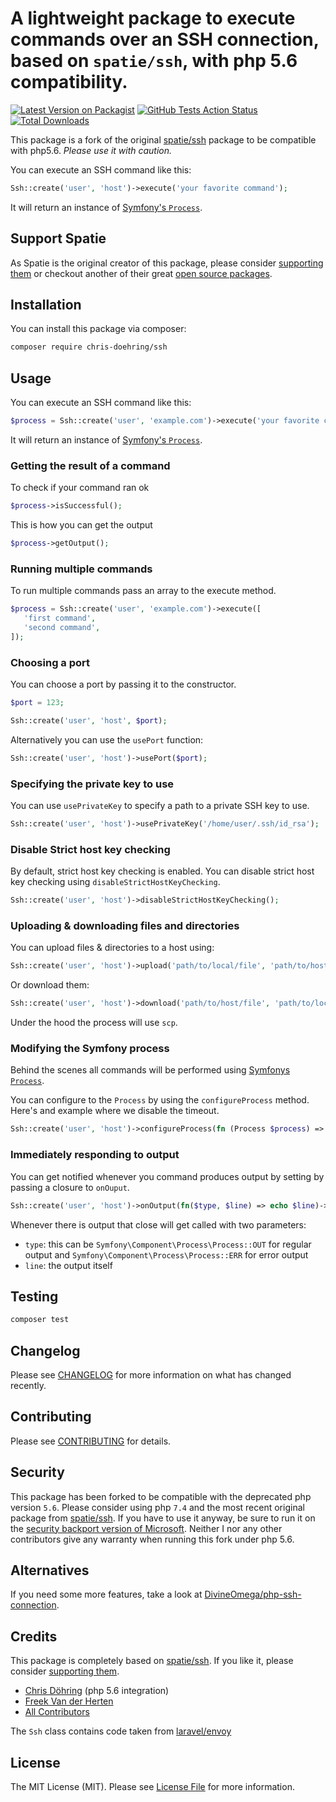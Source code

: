 # A lightweight package to execute commands over an SSH connection, based on `spatie/ssh`, with php 5.6 compatibility.

[![Latest Version on Packagist](https://img.shields.io/packagist/v/chris-doehring/ssh.svg?style=flat-square)](https://packagist.org/packages/spatie/ssh)
[![GitHub Tests Action Status](https://img.shields.io/github/workflow/status/chris-doehring/ssh/run-tests?label=tests)](https://github.com/spatie/ssh/actions?query=workflow%3Arun-tests+branch%3Amaster)
[![Total Downloads](https://img.shields.io/packagist/dt/chris-doehring/ssh.svg?style=flat-square)](https://packagist.org/packages/spatie/ssh)

This package is a fork of the original [spatie/ssh](https://github.com/spatie/ssh) package to be compatible with php5.6. *Please use it with caution.*

You can execute an SSH command like this:

```php
Ssh::create('user', 'host')->execute('your favorite command');
```

It will return an instance of [Symfony's `Process`](https://symfony.com/doc/3.3/components/process.html).

## Support Spatie

As Spatie is the original creator of this package, please consider [supporting them](https://spatie.be/open-source/support-us) or checkout another of their great [open source packages](https://spatie.be/open-source).

## Installation

You can install this package via composer:

```bash
composer require chris-doehring/ssh
```

## Usage

You can execute an SSH command like this:

```php
$process = Ssh::create('user', 'example.com')->execute('your favorite command');
```

It will return an instance of [Symfony's `Process`](https://symfony.com/doc/3.3/components/process.html).

### Getting the result of a command

To check if your command ran ok

```php
$process->isSuccessful();
```


This is how you can get the output

```php
$process->getOutput();
```


### Running multiple commands

To run multiple commands pass an array to the execute method.

```php
$process = Ssh::create('user', 'example.com')->execute([
   'first command',
   'second command',
]);
```

### Choosing a port

You can choose a port by passing it to the constructor.


```php
$port = 123;

Ssh::create('user', 'host', $port);
```

Alternatively you can use the `usePort` function:

```php
Ssh::create('user', 'host')->usePort($port);
```


### Specifying the private key to use

You can use `usePrivateKey` to specify a path to a private SSH key to use.

```php
Ssh::create('user', 'host')->usePrivateKey('/home/user/.ssh/id_rsa');
```

### Disable Strict host key checking

By default, strict host key checking is enabled. You can disable strict host key checking using `disableStrictHostKeyChecking`.

```php
Ssh::create('user', 'host')->disableStrictHostKeyChecking();
```

### Uploading & downloading files and directories

You can upload files & directories to a host using:

```php
Ssh::create('user', 'host')->upload('path/to/local/file', 'path/to/host/file');
```

Or download them:

```php
Ssh::create('user', 'host')->download('path/to/host/file', 'path/to/local/file');
```

Under the hood the process will use `scp`.

### Modifying the Symfony process

Behind the scenes all commands will be performed using [Symfonys `Process`](https://symfony.com/doc/3.3/components/process.html).

You can configure to the `Process` by using the `configureProcess` method. Here's and example where we disable the timeout.

```php
Ssh::create('user', 'host')->configureProcess(fn (Process $process) => $process->setTimeout(null));
```

### Immediately responding to output

You can get notified whenever you command produces output by setting by passing a closure to `onOuput`. 

```php
Ssh::create('user', 'host')->onOutput(fn($type, $line) => echo $line)->execute('whoami');
```

Whenever there is output that close will get called with two parameters:
- `type`: this can be `Symfony\Component\Process\Process::OUT` for regular output and `Symfony\Component\Process\Process::ERR` for error output
- `line`: the output itself

## Testing

``` bash
composer test
```

## Changelog

Please see [CHANGELOG](CHANGELOG.md) for more information on what has changed recently.

## Contributing

Please see [CONTRIBUTING](CONTRIBUTING.md) for details.

## Security

This package has been forked to be compatible with the deprecated php version `5.6`. Please consider using php `7.4` and the most recent original package from [spatie/ssh](https://github.com/spatie/ssh).
If you have to use it anyway, be sure to run it on the [security backport version of Microsoft](https://github.com/microsoft/php-src). Neither I nor any other contributors give any warranty when running this fork under php 5.6.

## Alternatives

  If you need some more features, take a look at [DivineOmega/php-ssh-connection](https://github.com/DivineOmega/php-ssh-connection).

## Credits

This package is completely based on [spatie/ssh](https://github.com/spatie/ssh). If you like it, please consider [supporting them](https://spatie.be/open-source/support-us).

- [Chris Döhring](https://github.com/chris-doehring) (php 5.6 integration)
- [Freek Van der Herten](https://github.com/freekmurze)
- [All Contributors](../../contributors)

The `Ssh` class contains code taken from [laravel/envoy](https://laravel.com/docs/6.x/envoy)

## License

The MIT License (MIT). Please see [License File](LICENSE.md) for more information.
